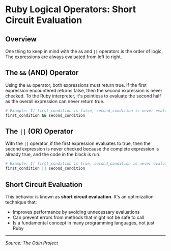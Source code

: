 # Ruby Logical Operators: Short Circuit Evaluation

## Overview

One thing to keep in mind with the `&&` and `||` operators is the order of logic. The expressions are always evaluated from left to right.

## The `&&` (AND) Operator

Using the `&&` operator, both expressions must return true. If the first expression encountered returns false, then the second expression is never checked. To the Ruby interpreter, it's pointless to evaluate the second half as the overall expression can never return true.

```ruby
# Example: If first_condition is false, second_condition is never evaluated
first_condition && second_condition
```

## The `||` (OR) Operator

With the `||` operator, if the first expression evaluates to true, then the second expression is never checked because the complete expression is already true, and the code in the block is run.

```ruby
# Example: If first_condition is true, second_condition is never evaluated
first_condition || second_condition
```

## Short Circuit Evaluation

This behavior is known as **short circuit evaluation**. It's an optimization technique that:
- Improves performance by avoiding unnecessary evaluations
- Can prevent errors from methods that might not be safe to call
- Is a fundamental concept in many programming languages, not just Ruby

---

*Source: The Odin Project*